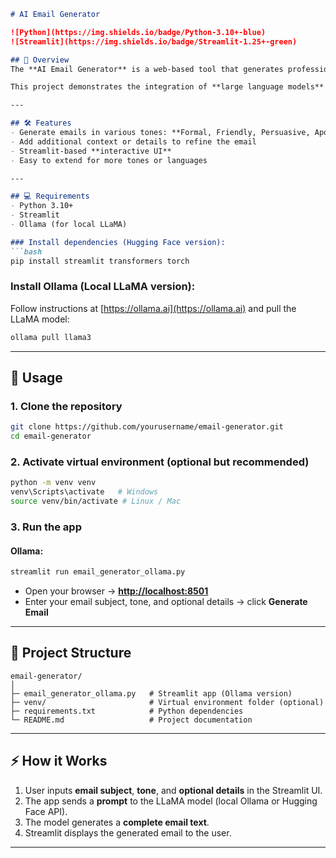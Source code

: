 ````markdown
# AI Email Generator

![Python](https://img.shields.io/badge/Python-3.10+-blue)
![Streamlit](https://img.shields.io/badge/Streamlit-1.25+-green)

## 📧 Overview
The **AI Email Generator** is a web-based tool that generates professional or casual emails using **LLaMA (Large Language Model)** and **Streamlit**. Users can enter a subject, choose a tone, and optionally add details, and the model generates a complete email in seconds.

This project demonstrates the integration of **large language models** with an interactive **Python web interface**.

---

## 🛠 Features
- Generate emails in various tones: **Formal, Friendly, Persuasive, Apologetic**
- Add additional context or details to refine the email
- Streamlit-based **interactive UI**
- Easy to extend for more tones or languages

---

## 💻 Requirements
- Python 3.10+
- Streamlit
- Ollama (for local LLaMA) 

### Install dependencies (Hugging Face version):
```bash
pip install streamlit transformers torch
````

### Install Ollama (Local LLaMA version):

Follow instructions at [https://ollama.ai](https://ollama.ai) and pull the LLaMA model:

```bash
ollama pull llama3
```

---

## 🚀 Usage

### 1. Clone the repository

```bash
git clone https://github.com/yourusername/email-generator.git
cd email-generator
```

### 2. Activate virtual environment (optional but recommended)

```bash
python -m venv venv
venv\Scripts\activate   # Windows
source venv/bin/activate # Linux / Mac
```

### 3. Run the app
#### Ollama:

```bash
streamlit run email_generator_ollama.py
```

* Open your browser → **[http://localhost:8501](http://localhost:8501)**
* Enter your email subject, tone, and optional details → click **Generate Email**

---

## 📂 Project Structure

```
email-generator/
│
├─ email_generator_ollama.py   # Streamlit app (Ollama version)
├─ venv/                       # Virtual environment folder (optional)
├─ requirements.txt            # Python dependencies
└─ README.md                   # Project documentation
```

---

## ⚡ How it Works

1. User inputs **email subject**, **tone**, and **optional details** in the Streamlit UI.
2. The app sends a **prompt** to the LLaMA model (local Ollama or Hugging Face API).
3. The model generates a **complete email text**.
4. Streamlit displays the generated email to the user.

---